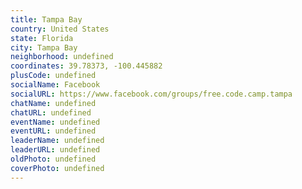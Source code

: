 ```yaml
---
title: Tampa Bay
country: United States
state: Florida
city: Tampa Bay
neighborhood: undefined
coordinates: 39.78373, -100.445882
plusCode: undefined
socialName: Facebook
socialURL: https://www.facebook.com/groups/free.code.camp.tampa
chatName: undefined
chatURL: undefined
eventName: undefined
eventURL: undefined
leaderName: undefined
leaderURL: undefined
oldPhoto: undefined
coverPhoto: undefined
---
```

